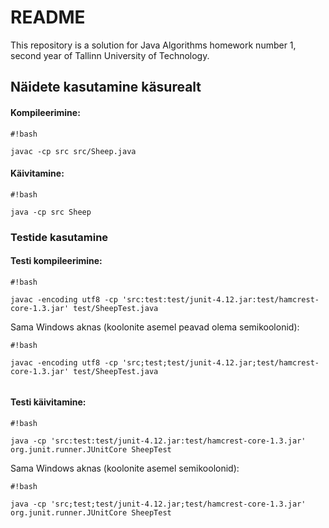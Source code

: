 # README #

This repository is a solution for Java Algorithms homework number 1, second year of Tallinn University of Technology.


## Näidete kasutamine käsurealt ##
#### Kompileerimine: ####

```
#!bash

javac -cp src src/Sheep.java
```

#### Käivitamine: ####

```
#!bash

java -cp src Sheep
```


### Testide kasutamine ###
#### Testi kompileerimine: ####

```
#!bash

javac -encoding utf8 -cp 'src:test:test/junit-4.12.jar:test/hamcrest-core-1.3.jar' test/SheepTest.java

```
Sama Windows aknas (koolonite asemel peavad olema semikoolonid):

```
#!bash

javac -encoding utf8 -cp 'src;test;test/junit-4.12.jar;test/hamcrest-core-1.3.jar' test/SheepTest.java


```

#### Testi käivitamine: ####

```
#!bash

java -cp 'src:test:test/junit-4.12.jar:test/hamcrest-core-1.3.jar' org.junit.runner.JUnitCore SheepTest
```

Sama Windows aknas (koolonite asemel semikoolonid):

```
#!bash

java -cp 'src;test;test/junit-4.12.jar;test/hamcrest-core-1.3.jar' org.junit.runner.JUnitCore SheepTest
```
